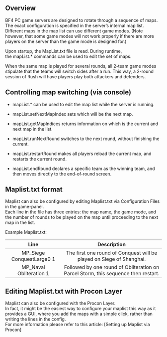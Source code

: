 Overview
--------

BF4 PC game servers are designed to rotate through a sequence of maps. The exact configuration is specified in the server’s internal map list. Different maps in the map list can use different game modes. (Note however, that some game modes will not work properly if there are more players on the server than the game mode is designed for.)

Upon startup, the MapList.txt file is read. During runtime, the mapList.\* commands can be used to edit the set of maps.

When the same map is played for several rounds, all 2-team game modes stipulate that the teams will switch sides after a run. This way, a 2-round session of Rush will have players play both attackers and defenders.

Controlling map switching (via console)
---------------------------------------

*   mapList.\* can be used to edit the map list while the server is running.
    

*   mapList.setNextMapIndex sets which will be the next map.
    

*   mapList.getMapIndices returns information on which is the current and next map in the list.
    

*   mapList.runNextRound switches to the next round, without finishing the current.
    

*   mapList.restartRound makes all players reload the current map, and restarts the current round.
    

*   mapList.endRound declares a specific team as the winning team, and then moves directly to the end-of-round screen.
    

Maplist.txt format
------------------

Maplist can also be configured by editing Maplist.txt via Configuration Files in the game-panel.  
Each line in the file has three entries: the map name, the game mode, and the number of rounds to be played on the map until proceeding to the next map in the list.

Example Maplist.txt:  

|          **Line**         |                                   **Description**                                  |
|:-------------------------:|:----------------------------------------------------------------------------------:|
| MP_Siege ConquestLarge0 1 | The first one round of Conquest will be played on Siege of Shanghai.               |
| MP_Naval Obliteration 1   | Followed by one round of Obliteration on Parcel Storm, this sequence then restart. |

Editing Maplist.txt with Procon Layer
-------------------------------------

Maplist can also be configured with the Procon Layer.  
In fact, it might be the easiest way to configure your maplist this way as it provides a GUI, where you add the maps with a simple click, rather than writing the lines in the config.  
For more information please refer to this article: [Setting up Maplist via Procon]